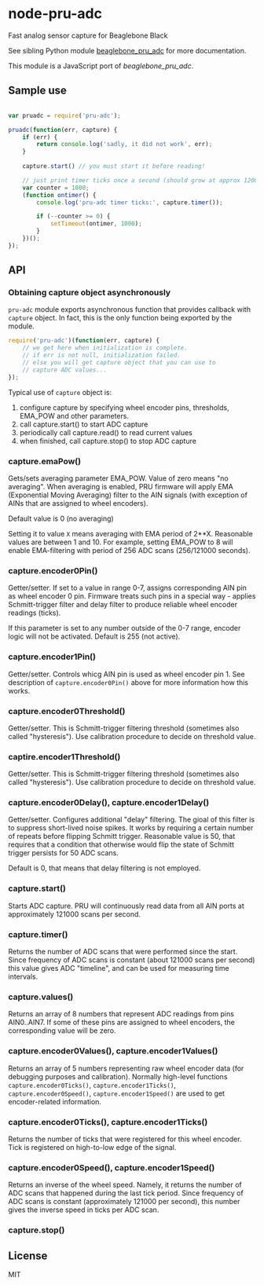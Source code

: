 node-pru-adc
============

Fast analog sensor capture for Beaglebone Black

See sibling Python module [beaglebone_pru_adc](http://github.com/pgmmpk/beaglebone_pru_adc) for more documentation.

This module is a JavaScript port of *beaglebone_pru_adc*.

Sample use
----------

```javascript

var pruadc = require('pru-adc');

pruadc(function(err, capture) {
	if (err) {
		return console.log('sadly, it did not work', err);
	}
	
	capture.start() // you must start it before reading!

	// just print timer ticks once a second (should grow at approx 120000 ticks per second)
	var counter = 1000;
	(function ontimer() {
		console.log('pru-adc timer ticks:', capture.timer());

		if (--counter >= 0) {
			setTimeout(ontimer, 1000);
		}
	})();
});
```

API
---

### Obtaining capture object asynchronously

`pru-adc` module exports asynchronous function that provides callback with `capture` object. In fact, this is the only function
being exported by the module.

```javascript
require('pru-adc')(function(err, capture) {
	// we get here when initialization is complete.
	// if err is not null, initialization failed.
	// else you will get capture object that you can use to
	// capture ADC values...
});
```

Typical use of `capture` object is:

1. configure capture by specifying wheel encoder pins, thresholds, EMA_POW and other parameters.
2. call capture.start() to start ADC capture
3. periodically call capture.read() to read current values
4. when finished, call capture.stop() to stop ADC capture

### capture.emaPow()

Gets/sets averaging parameter EMA_POW. Value of zero means "no averaging". When averaging is enabled, PRU firmware will
apply EMA (Exponential Moving Averaging) filter to the AIN signals (with exception of AINs that are assigned to wheel encoders).

Default value is 0 (no averaging)

Setting it to value `X` means averaging with EMA period of 2**X. Reasonable values are between 1 and 10. For example, setting
EMA_POW to 8 will enable EMA-filtering with period of 256 ADC scans (256/121000 seconds).

### capture.encoder0Pin()

Getter/setter. If set to a value in range 0-7, assigns corresponding AIN pin as wheel encoder 0 pin. Firmware treats such pins
in a special way - applies Schmitt-trigger filter and delay filter to produce reliable wheel encoder readings (ticks).

If this parameter is set to any number outside of the 0-7 range, encoder logic will not be activated. Default is 255 (not active).

### capture.encoder1Pin()

Getter/setter. Controls whicg AIN pin is used as wheel encoder pin 1. See description of `capture.encoder0Pin()` above for more
information how this works.

### capture.encoder0Threshold()

Getter/setter. This is Schmitt-trigger filtering threshold (sometimes also called "hysteresis"). Use calibration procedure to decide
on threshold value.

### captire.encoder1Threshold()

Getter/setter. This is Schmitt-trigger filtering threshold (sometimes also called "hysteresis"). Use calibration procedure to decide
on threshold value.


### capture.encoder0Delay(), capture.encoder1Delay()

Getter/setter. Configures additional "delay" filtering. The gioal of this filter is to suppress short-lived noise spikes. It works
by requiring a certain number of repeats before flipping Schmitt trigger. Reasonable value is 50, that requires that a condition that
otherwise would flip the state of Schmitt trigger persists for 50 ADC scans.

Default is 0, that means that delay filtering is not employed.

### capture.start()

Starts ADC capture. PRU will continuously read data from all AIN ports at approximately 121000 scans per second.

### capture.timer()

Returns the number of ADC scans that were performed since the start. Since frequency of ADC scans is constant (about 121000 scans per second)
this value gives ADC "timeline", and can be used for measuring time intervals.

### capture.values()

Returns an array of 8 numbers that represent ADC readings from pins AIN0..AIN7. If some of these pins are assigned to wheel encoders,
the corresponding value will be zero.

### capture.encoder0Values(), capture.encoder1Values()

Returns an array of 5 numbers representing raw wheel encoder data (for debugging purposes and calibration). Normally high-level
functions `capture.encoder0Ticks()`, `capture.encoder1Ticks()`, `capture.encoder0Speed()`, `capture.encoder1Speed()` are used to get
encoder-related information.

### capture.encoder0Ticks(), capture.encoder1Ticks()

Returns the number of ticks that were registered for this wheel encoder. Tick is registered on high-to-low edge of the signal.

### capture.encoder0Speed(), capture.encoder1Speed()

Returns an inverse of the wheel speed. Namely, it returns the number of ADC scans that happened during the last tick period. Since
frequency of ADC scans is constant (approximately 121000 per second), this number gives the inverse speed in ticks per ADC scan.

### capture.stop()

License
-------
MIT